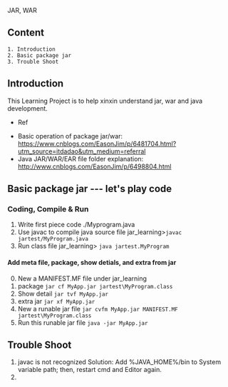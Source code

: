 JAR, WAR
## Content
    1. Introduction
    2. Basic package jar
    3. Trouble Shoot

## Introduction
This Learning Project is to help xinxin understand jar, war and java development.
* Ref
- Basic operation of package jar/war: https://www.cnblogs.com/EasonJim/p/6481704.html?utm_source=itdadao&utm_medium=referral
- Java JAR/WAR/EAR file folder explanation: http://www.cnblogs.com/EasonJim/p/6498804.html

## Basic package jar ---  let's play code
### Coding, Compile & Run
1. Write first piece code ./Myprogram.java
2. Use javac to compile java source file
    jar_learning>`javac jartest/MyProgram.java` 
3. Run class file
    jar_learning> `java jartest.MyProgram`

#### Add meta file, package, show detials, and extra from jar 
0. New a MANIFEST.MF file under jar_learning
1. package 
    `jar cf MyApp.jar jartest\MyProgram.class`
2. Show detail 
    `jar tvf MyApp.jar`
3. extra jar
    `jar xf MyApp.jar`
4. New a runable jar file
    `jar cvfm MyApp.jar MANIFEST.MF jartest\MyProgram.class`
5. Run this runable jar file 
    `java -jar MyApp.jar`
    
## Trouble Shoot
1. javac is not recognized
Solution: Add %JAVA_HOME%/bin to System variable path; then, restart cmd and Editor again.
2. 